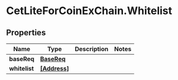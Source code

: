 # CetLiteForCoinExChain.Whitelist

## Properties
Name | Type | Description | Notes
------------ | ------------- | ------------- | -------------
**baseReq** | [**BaseReq**](BaseReq.md) |  | 
**whitelist** | [**[Address]**](Address.md) |  | 
